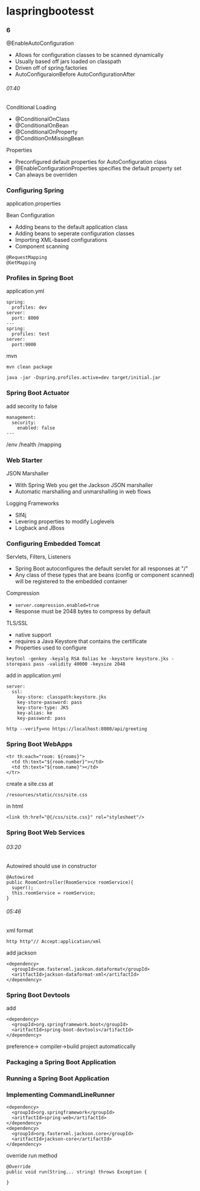 # laspringbootesst


### 6
@EnableAutoConfiguration
- Allows for configuration classes to be scanned dynamically
- Usually based off jars loaded on classpath
- Driven off of spring.factories
- AutoConfiguraionBefore AutoConfigurationAfter


###### 01:40
Conditional Loading
- @ConditionalOnClass
- @ConditionalOnBean
- @ConditionalOnProperty
- @ConditionOnMissingBean

Properties
- Preconfigured default properties for AutoConfiguration class
- @EnableConfigurationProperties specifies the default property set
- Can always be overriden


### Configuring Spring
application.properties

Bean Configuration
- Adding beans to the default application class
- Adding beans to seperate configuration classes
- Importing XML-based configurations
- Component scanning

```
@RequestMapping
@GetMapping
```

### Profiles in Spring Boot
application.yml
```
spring:
  profiles: dev
server:
  port: 8000
---
spring:
  profiles: test
server:
  port:9000
```

mvn
```
mvn clean package
```
```
java -jar -Dspring.profiles.active=dev target/initial.jar
```

### Spring Boot Actuator
add secority to false
```
management:
  security:
    enabled: false
---
```
/env /health /mapping


### Web Starter
JSON Marshaller
- With Spring Web you get the Jackson JSON marshaller
- Automatic marshalling and unmarshalling in web flows

Logging Frameworks
- Slf4j
- Levering properties to modify Loglevels
- Logback and JBoss


### Configuring Embedded Tomcat
Servlets, Filters, Listeners
- Spring Boot autoconfigures the default servlet for all responses at "/"
- Any class of these types that are beans (config or component scanned) will be registered to the embedded container


Compression
- ```server.compression.enabled=true```
- Response must be 2048 bytes to compress by default

TLS/SSL
- native support
- requires a Java Keystore that contains the certificate
- Properties used to configure

```
keytool -genkey -keyalg RSA 0alias ke -keystore keystore.jks -storepass pass -validity 40000 -keysize 2048
```
add in application.yml
```
server:
  ssl:
    key-store: classpath:keystore.jks
    key-store-password: pass
    key-store-type: JKS
    key-alias: ke
    key-password: pass
```
```
http --verify=no https://localhost:8080/api/greeting
```


### Spring Boot WebApps
```
<tr th:each="room: ${rooms}">
  <td th:text="${room.number}"></td>
  <td th:text="${room.name}"></td>
</tr>
```

create a site.css at
```
/resources/static/css/site.css
```
in html
```
<link th:href="@{/css/site.css}" rel="stylesheet"/>
```


### Spring Boot Web Services

###### 03:20
Autowired should use in constructor
```
@Autowired
public RoomController(RoomService roomService){
  super();
  this.roomService = roomService;
}
```

###### 05:46
xml format
```
http http"// Accept:application/xml
```

add jackson
```
<dependency>
  <groupId>com.fasterxml.jaskcon.dataformat</groupId>
  <aritfactId>jackson-dataformat-xml</artifactId>
</dependency>
```


### Spring Boot Devtools
add
```
<dependency>
  <groupId>org.springframework.boot</groupId>
  <aritfactId>spring-boot-devtools</artifactId>
</dependency>
```
preference-> compiler->build project automaticcally

### Packaging a Spring Boot Application

### Running a Spring Boot Application

### Implementing CommandLineRunner
```
<dependency>
  <groupId>org.springframework</groupId>
  <aritfactId>spring-web</artifactId>
</dependency>
<dependency>
  <groupId>org.fasterxml.jackson.core</groupId>
  <aritfactId>jackson-core</artifactId>
</dependency>
```
override run method
```
@Override
public void run(String... string) throws Exception {
  
}
```
